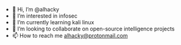 - 👋 Hi, I’m @alhacky
- 👀 I’m interested in infosec
- 🌱 I’m currently learning kali linux
- 💞️ I’m looking to collaborate on open-source intelligence projects
- 📫 How to reach me alhacky@protonmail.com

<!---
alhacky/alhacky is a ✨ special ✨ repository because its `README.md` (this file) appears on your GitHub profile.
You can click the Preview link to take a look at your changes.
--->
